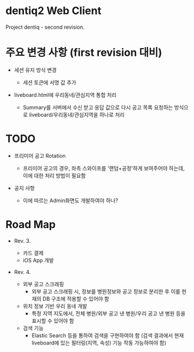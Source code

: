 dentiq2 Web Client
==================

Project dentiq - second revision.

# 주요 변경 사항 (first revision 대비)

* 세션 유지 방식 변경
	- 세션 토큰에 서명 값 추가

* liveboard.html에 우리동네/관심지역 통합 처리
	- Summary를 서버에서 수신 받고 응답 값으로 다시 공고 목록 요청하는 방식으로 liveboard/우리동네/관심지역을 하나로 처리

# TODO

* 프리미어 공고 Rotation
	- 프리미어 공고의 경우, 좌측 스와이프를 '랜덤+공정'하게 보여주어야 하는데, 이에 대한 처리 방법이 필요함

* 공지 사항
	- 이에 따르는 Admin화면도 개발하여야 하나?

# Road Map

* Rev. 3.
	- 카드 결제
	- iOS App 개발

* Rev. 4.
	- 외부 공고 스크래핑
		- 외부 공고 스크래핑 시, 정보를 병원정보와 공고 정보로 분리한 후 이를 현재의 DB 구조에 적용할 수 있어야 함
	- 위치 정보 기반 우리 동네 개발
		- 특정 지역 지도에서, 전체 병원/외부 공고 낸 병원/우리 공고 낸 병원 등을 표시할 수 있어야 함
	- 검색 기능
		- Elastic Search 등을 통하여 검색을 구현하여야 함 (검색 결과에서 현재 liveboard에 있는 필터링(지역, 속성) 기능 작동 가능하여야 함)

